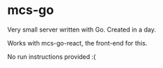 # mcs-go
Very small server written with Go. Created in a day.

Works with mcs-go-react, the front-end for this.

No run instructions provided :(